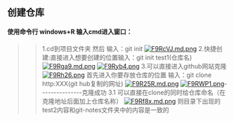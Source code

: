 ## 创建仓库
#### 使用命令行 windows+R 输入cmd进入窗口：
>> 1.cd到项目文件夹 然后 输入：git init
 [![F9RcVJ.md.png](https://s1.ax1x.com/2018/11/21/F9RcVJ.md.png)](https://imgchr.com/i/F9RcVJ)
2.快捷创建:直接进入想要创建的位置输入：git init test1(仓库名)
  [![F9Rga9.md.png](https://s1.ax1x.com/2018/11/21/F9Rga9.md.png)](https://imgchr.com/i/F9Rga9)
  [![F9Ryb4.png](https://s1.ax1x.com/2018/11/21/F9Ryb4.png)](https://imgchr.com/i/F9Ryb4)
3.可以直接进入github网站克隆
 [![F9Rh26.png](https://s1.ax1x.com/2018/11/21/F9Rh26.png)](https://imgchr.com/i/F9Rh26)
首先进入你要存放仓库的位置 输入：git clone http:XXX(git hub复制的网址)
 [![F9R25R.md.png](https://s1.ax1x.com/2018/11/21/F9R25R.md.png)](https://imgchr.com/i/F9R25R)
 [![F9RWP1.png](https://s1.ax1x.com/2018/11/21/F9RWP1.png)](https://imgchr.com/i/F9RWP1)---------------克隆成功
3.1 可以直接在clone的同时给仓库命名（在克隆地址后面加上仓库名称）
 [![F9Rf8x.md.png](https://s1.ax1x.com/2018/11/21/F9Rf8x.md.png)](https://imgchr.com/i/F9Rf8x)
则目录下出现的test2内容和git-notes文件夹中的内容是一致的

